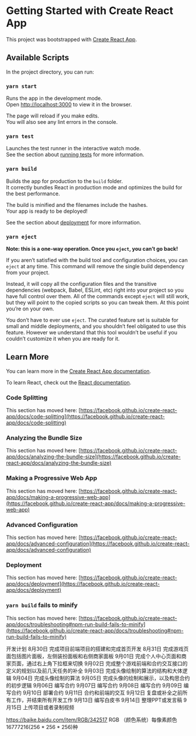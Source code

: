 # Getting Started with Create React App

This project was bootstrapped with [Create React App](https://github.com/facebook/create-react-app).

## Available Scripts

In the project directory, you can run:

### `yarn start`

Runs the app in the development mode.\
Open [http://localhost:3000](http://localhost:3000) to view it in the browser.

The page will reload if you make edits.\
You will also see any lint errors in the console.

### `yarn test`

Launches the test runner in the interactive watch mode.\
See the section about [running tests](https://facebook.github.io/create-react-app/docs/running-tests) for more information.

### `yarn build`

Builds the app for production to the `build` folder.\
It correctly bundles React in production mode and optimizes the build for the best performance.

The build is minified and the filenames include the hashes.\
Your app is ready to be deployed!

See the section about [deployment](https://facebook.github.io/create-react-app/docs/deployment) for more information.

### `yarn eject`

**Note: this is a one-way operation. Once you `eject`, you can’t go back!**

If you aren’t satisfied with the build tool and configuration choices, you can `eject` at any time. This command will remove the single build dependency from your project.

Instead, it will copy all the configuration files and the transitive dependencies (webpack, Babel, ESLint, etc) right into your project so you have full control over them. All of the commands except `eject` will still work, but they will point to the copied scripts so you can tweak them. At this point you’re on your own.

You don’t have to ever use `eject`. The curated feature set is suitable for small and middle deployments, and you shouldn’t feel obligated to use this feature. However we understand that this tool wouldn’t be useful if you couldn’t customize it when you are ready for it.

## Learn More

You can learn more in the [Create React App documentation](https://facebook.github.io/create-react-app/docs/getting-started).

To learn React, check out the [React documentation](https://reactjs.org/).

### Code Splitting

This section has moved here: [https://facebook.github.io/create-react-app/docs/code-splitting](https://facebook.github.io/create-react-app/docs/code-splitting)

### Analyzing the Bundle Size

This section has moved here: [https://facebook.github.io/create-react-app/docs/analyzing-the-bundle-size](https://facebook.github.io/create-react-app/docs/analyzing-the-bundle-size)

### Making a Progressive Web App

This section has moved here: [https://facebook.github.io/create-react-app/docs/making-a-progressive-web-app](https://facebook.github.io/create-react-app/docs/making-a-progressive-web-app)

### Advanced Configuration

This section has moved here: [https://facebook.github.io/create-react-app/docs/advanced-configuration](https://facebook.github.io/create-react-app/docs/advanced-configuration)

### Deployment

This section has moved here: [https://facebook.github.io/create-react-app/docs/deployment](https://facebook.github.io/create-react-app/docs/deployment)

### `yarn build` fails to minify

This section has moved here: [https://facebook.github.io/create-react-app/docs/troubleshooting#npm-run-build-fails-to-minify](https://facebook.github.io/create-react-app/docs/troubleshooting#npm-run-build-fails-to-minify)


开发计划
8月30日 完成项目前端项目的搭建和完成首页开发
8月31日 完成游戏页面包括图片面板，左侧装扮面板和右侧商家面板
9月01日 完成个人中心页面和商家页面，通过右上角下拉框来切换
9月02日 完成整个游戏前端和合约交互接口的定义的规划以及前几天任务的补全
9月03日 完成头像绘制的算法的结构和大体逻辑
9月04日 完成头像绘制的算法
9月05日 完成头像的绘制和展示，以及构思合约的初步逻辑
9月06日 编写合约
9月07日 编写合约
9月08日 编写合约
9月09日 编写合约
9月10日 部署合约
9月11日 合约和前端的交互
9月12日 复盘或补全之前所有工作，并结束所有开发工作
9月13日 编写白皮书
9月14日 整理PPT或发言稿
9月15日 上传项目或者录制视频

https://baike.baidu.com/item/RGB/342517 RGB （颜色系统）每像素颜色16777216(256 * 256 * 256)种